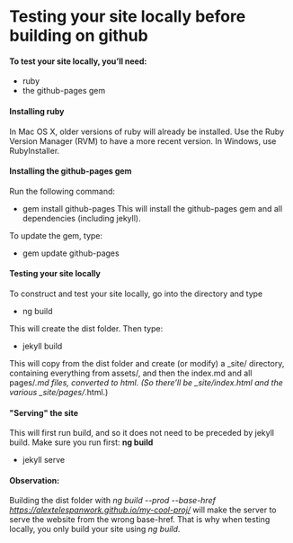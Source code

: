 # Testing your site locally before building on github

#### To test your site locally, you’ll need:
- ruby
- the github-pages gem

#### Installing ruby

In Mac OS X, older versions of ruby will already be installed. Use the Ruby Version Manager (RVM) to have a more recent version.
In Windows, use RubyInstaller. 

#### Installing the github-pages gem

Run the following command:
* gem install github-pages
This will install the github-pages gem and all dependencies (including jekyll).

To update the gem, type:
* gem update github-pages

#### Testing your site locally

To construct and test your site locally, go into the directory and type
* ng build

This will create the dist folder. Then type:
* jekyll build

This will copy from the dist folder and create (or modify) a _site/ directory, containing everything from assets/, and then the index.md and all pages/*.md files, converted to html. (So there’ll be _site/index.html and the various _site/pages/*.html.)

#### "Serving" the site

This will first run build, and so it does not need to be preceded by jekyll build. Make sure you run first: **ng build**
* jekyll serve

#### Observation:

Building the dist folder with *ng build --prod --base-href https://alextelespanwork.github.io/my-cool-proj/* will make the server to serve the website from the wrong base-href. That is why when testing locally, you only build your site using *ng build*. 
